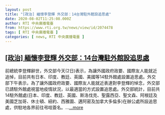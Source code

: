 ```yaml
---
layout: post
title: "[政治] 緬懷李登輝 外交部：14台灣駐外館設追思處"
date: 2020-08-02T11:25:08.000Z
author: RTI 中央廣播電臺
from: https://www.rti.org.tw/news/view/id/2074478
tags: [ RTI 中央廣播電臺 ]
categories: [ news, RTI 中央廣播電臺 ]
---
```

<!--1596367508000-->
[[政治] 緬懷李登輝 外交部：14台灣駐外館設追思處](https://www.rti.org.tw/news/view/id/2074478)
------

<div>
前總統李登輝辭世，外交部今天(2日)表示，為讓外國政府政要、國際友人能就近追悼，目前共有日本、印度、教廷、英國、美國等14駐外館處設置追思處。外交部下午表示，為了讓外國政府政要、國際友人能就近表達對李登輝的悼念，外交部已請駐外館處視當地疫情狀況，以最適當的方式設置追思處。外交部統計，目前共14駐外館處(日本、印度、教廷、英國、斯洛伐克、聖露西亞、聖文森、阿根廷及美國芝加哥、休士頓、紐約、西雅圖、邁阿密及加拿大多倫多)在辦公處所設追思處，供駐地各界前往弔唁簽名。...<a target="_blank" href="https://www.rti.org.tw/news/view/id/2074478">...more</a>
</div>
